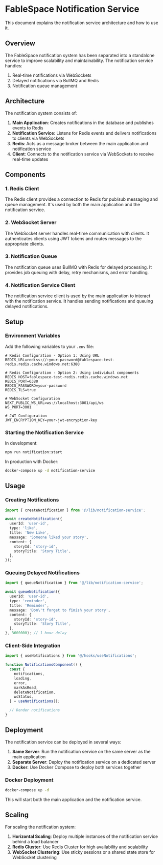 # FableSpace Notification Service

This document explains the notification service architecture and how to use it.

## Overview

The FableSpace notification system has been separated into a standalone service to improve scalability and maintainability. The notification service handles:

1. Real-time notifications via WebSockets
2. Delayed notifications via BullMQ and Redis
3. Notification queue management

## Architecture

The notification system consists of:

1. **Main Application**: Creates notifications in the database and publishes events to Redis
2. **Notification Service**: Listens for Redis events and delivers notifications to clients via WebSockets
3. **Redis**: Acts as a message broker between the main application and notification service
4. **Client**: Connects to the notification service via WebSockets to receive real-time updates

## Components

### 1. Redis Client

The Redis client provides a connection to Redis for pub/sub messaging and queue management. It's used by both the main application and the notification service.

### 2. WebSocket Server

The WebSocket server handles real-time communication with clients. It authenticates clients using JWT tokens and routes messages to the appropriate clients.

### 3. Notification Queue

The notification queue uses BullMQ with Redis for delayed processing. It provides job queuing with delay, retry mechanisms, and error handling.

### 4. Notification Service Client

The notification service client is used by the main application to interact with the notification service. It handles sending notifications and queuing delayed notifications.

## Setup

### Environment Variables

Add the following variables to your `.env` file:

```
# Redis Configuration - Option 1: Using URL
REDIS_URL=rediss://:your-password@fablespace-test-redis.redis.cache.windows.net:6380

# Redis Configuration - Option 2: Using individual components
REDIS_HOST=fablespace-test-redis.redis.cache.windows.net
REDIS_PORT=6380
REDIS_PASSWORD=your-password
REDIS_TLS=true

# WebSocket Configuration
NEXT_PUBLIC_WS_URL=ws://localhost:3001/api/ws
WS_PORT=3001

# JWT Configuration
JWT_ENCRYPTION_KEY=your-jwt-encryption-key
```

### Starting the Notification Service

In development:

```bash
npm run notification:start
```

In production with Docker:

```bash
docker-compose up -d notification-service
```

## Usage

### Creating Notifications

```typescript
import { createNotification } from '@/lib/notification-service';

await createNotification({
  userId: 'user-id',
  type: 'like',
  title: 'New Like',
  message: 'Someone liked your story',
  content: {
    storyId: 'story-id',
    storyTitle: 'Story Title',
  },
});
```

### Queuing Delayed Notifications

```typescript
import { queueNotification } from '@/lib/notification-service';

await queueNotification({
  userId: 'user-id',
  type: 'reminder',
  title: 'Reminder',
  message: 'Don\'t forget to finish your story',
  content: {
    storyId: 'story-id',
    storyTitle: 'Story Title',
  },
}, 3600000); // 1 hour delay
```

### Client-Side Integration

```typescript
import { useNotifications } from '@/hooks/useNotifications';

function NotificationsComponent() {
  const {
    notifications,
    loading,
    error,
    markAsRead,
    deleteNotification,
    wsStatus,
  } = useNotifications();

  // Render notifications
}
```

## Deployment

The notification service can be deployed in several ways:

1. **Same Server**: Run the notification service on the same server as the main application
2. **Separate Server**: Deploy the notification service on a dedicated server
3. **Docker**: Use Docker Compose to deploy both services together

### Docker Deployment

```bash
docker-compose up -d
```

This will start both the main application and the notification service.

## Scaling

For scaling the notification system:

1. **Horizontal Scaling**: Deploy multiple instances of the notification service behind a load balancer
2. **Redis Cluster**: Use Redis Cluster for high availability and scalability
3. **WebSocket Clustering**: Use sticky sessions or a shared state store for WebSocket clustering
